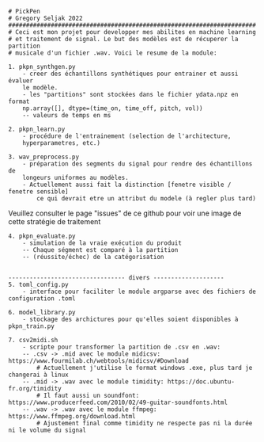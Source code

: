     # PickPen
    # Gregory Seljak 2022
    ######################################################################
    # Ceci est mon projet pour developper mes abilites en machine learning
    # et traitement de signal. Le but des modèles est de récuperer la partition 
    # musicale d'un fichier .wav. Voici le resume de la module:

    1. pkpn_synthgen.py
        - creer des échantillons synthétiques pour entrainer et aussi évaluer
        le modèle.
        - les "partitions" sont stockées dans le fichier ydata.npz en format
        np.array([], dtype=(time_on, time_off, pitch, vol))
        -- valeurs de temps en ms
    
    2. pkpn_learn.py
        - procédure de l'entrainement (selection de l'architecture,
        hyperparametres, etc.)

    3. wav_preprocess.py
        - préparation des segments du signal pour rendre des échantillons de
        longeurs uniformes au modèles.
        - Actuellement aussi fait la distinction [fenetre visible / fenetre sensible]
            ce qui devrait etre un attribut du modele (à regler plus tard)
   Veuillez consulter le page "issues" de ce github pour voir une image de cette stratégie de traitement
    
    4. pkpn_evaluate.py
        - simulation de la vraie exécution du produit
        -- Chaque ségment est comparé à la partition
        -- (réussite/échec) de la catégorisation


    --------------------------------- divers --------------------
    5. toml_config.py
        - interface pour faciliter le module argparse avec des fichiers de configuration .toml

    6. model_library.py
        - stockage des archictures pour qu'elles soient disponibles à pkpn_train.py

    7. csv2midi.sh
        - scripte pour transformer la partition de .csv en .wav:
        -- .csv -> .mid avec le module midicsv: https://www.fourmilab.ch/webtools/midicsv/#Download
            # Actuellement j'utilise le format windows .exe, plus tard je changerai à linux
        -- .mid -> .wav avec le module timidity: https://doc.ubuntu-fr.org/timidity
            # Il faut aussi un soundfont: https://www.producerfeed.com/2010/02/49-guitar-soundfonts.html
        -- .wav -> .wav avec le module ffmpeg:  https://www.ffmpeg.org/download.html
            # Ajustement final comme timidity ne respecte pas ni la durée ni le volume du signal
